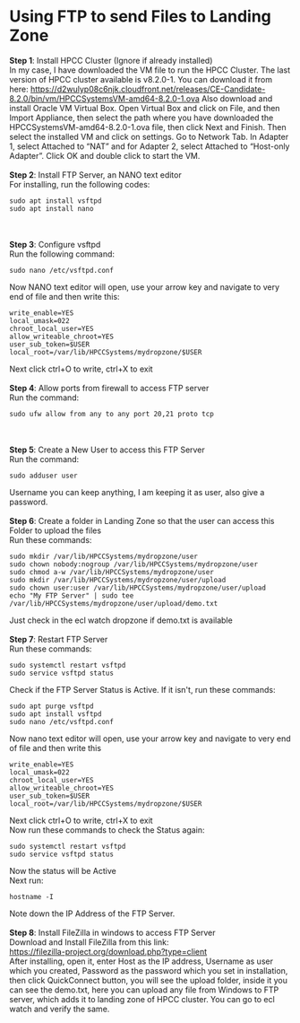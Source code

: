 # Using FTP to send Files to Landing Zone

**Step 1**: Install HPCC Cluster (Ignore if already installed)<br>
In my case, I have downloaded the VM file to run the HPCC Cluster. The last version of HPCC cluster available is v8.2.0-1. You can download it from here: https://d2wulyp08c6njk.cloudfront.net/releases/CE-Candidate-8.2.0/bin/vm/HPCCSystemsVM-amd64-8.2.0-1.ova
Also download and install Oracle VM Virtual Box.
Open Virtual Box and click on File, and then Import Appliance, then select the path where you have downloaded the HPCCSystemsVM-amd64-8.2.0-1.ova file, then click Next and Finish.
Then select the installed VM and click on settings. Go to Network Tab. In Adapter 1, select Attached to “NAT” and for Adapter 2, select Attached to “Host-only Adapter”. Click OK and double click to start the VM.
<br><br>
**Step 2**: Install FTP Server, an NANO text editor<br>
For installing, run the following codes:<br>
```
sudo apt install vsftpd
sudo apt install nano
```
<br><br>
**Step 3**: Configure vsftpd<br>
Run the following command:
```
sudo nano /etc/vsftpd.conf
```
Now NANO text editor will open, use your arrow key and navigate to very end of file and then write this:
```
write_enable=YES
local_umask=022
chroot_local_user=YES
allow_writeable_chroot=YES
user_sub_token=$USER
local_root=/var/lib/HPCCSystems/mydropzone/$USER
```
Next click ctrl+O to write, ctrl+X to exit
<br><br>
**Step 4**: Allow ports from firewall to access FTP server<br>
Run the command:
```
sudo ufw allow from any to any port 20,21 proto tcp
```
<br><br>
**Step 5**: Create a New User to access this FTP Server<br>
Run the command:
```
sudo adduser user
```
Username you can keep anything, I am keeping it as user, also give a password.
<br><br>
**Step 6**: Create a folder in Landing Zone so that the user can access this Folder to upload the files<br>
Run these commands:
```
sudo mkdir /var/lib/HPCCSystems/mydropzone/user
sudo chown nobody:nogroup /var/lib/HPCCSystems/mydropzone/user
sudo chmod a-w /var/lib/HPCCSystems/mydropzone/user
sudo mkdir /var/lib/HPCCSystems/mydropzone/user/upload
sudo chown user:user /var/lib/HPCCSystems/mydropzone/user/upload
echo "My FTP Server" | sudo tee /var/lib/HPCCSystems/mydropzone/user/upload/demo.txt
```
Just check in the ecl watch dropzone if demo.txt is available
<br><br>
**Step 7**: Restart FTP Server<br>
Run these commands:
```
sudo systemctl restart vsftpd
sudo service vsftpd status
```
Check if the FTP Server Status is Active. If it isn't, run these commands:
```
sudo apt purge vsftpd
sudo apt install vsftpd
sudo nano /etc/vsftpd.conf
```
Now nano text editor will open, use your arrow key and navigate to very end of file and then write this
```
write_enable=YES
local_umask=022
chroot_local_user=YES
allow_writeable_chroot=YES
user_sub_token=$USER
local_root=/var/lib/HPCCSystems/mydropzone/$USER
```
Next click ctrl+O to write, ctrl+X to exit
<br>
Now run these commands to check the Status again:
```
sudo systemctl restart vsftpd
sudo service vsftpd status
```
Now the status will be Active<br>
Next run:
```
hostname -I
```
Note down the IP Address of the FTP Server.
<br><br>
**Step 8**: Install FileZilla in windows to access FTP Server<br>
Download and Install FileZilla from this link:<br>
https://filezilla-project.org/download.php?type=client
<br>
After installing, open it, enter Host as the IP address, Username as user which you created, Password as the password which you set in installation, then click QuickConnect button, you will see the upload folder, inside it you can see the demo.txt, here you can upload any file from Windows to FTP server, which adds it to landing zone of HPCC cluster. You can go to ecl watch and verify the same.
